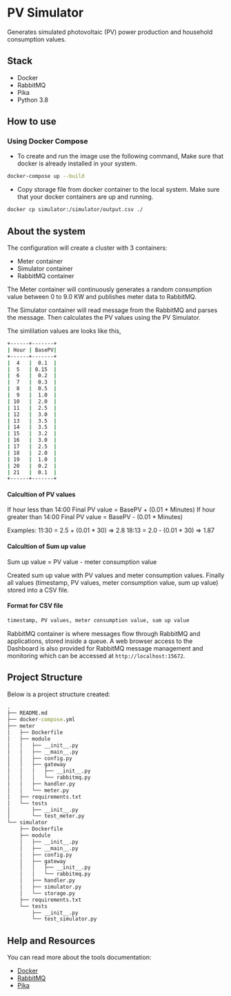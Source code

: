 # PV Simulator

Generates simulated photovoltaic (PV) power production and household consumption values.

## Stack
- Docker
- RabbitMQ
- Pika
- Python 3.8

## How to use

### Using Docker Compose
 - To create and run the image use the following command, Make sure that docker is already installed in your system.

```bash
docker-compose up --build
```

 - Copy storage file from docker container to the local system. Make sure that your docker containers are up and running.

```bash
docker cp simulator:/simulator/output.csv ./
```

## About the system

The configuration will create a cluster with 3 containers:

- Meter container
- Simulator container
- RabbitMQ container

The Meter container will continuously generates a random consumption value between 0 to 9.0 KW and publishes meter data to RabbitMQ. 

The Simulator container will read message from the RabbitMQ and parses the message. Then calculates the PV values using the PV Simulator. 

The simlilation values are looks like this,

```cmd
+------+-------+
| Hour | BasePV|
+------+-------+
|  4   |  0.1  |
|  5   | 0.15  |
|  6   |  0.2  |
|  7   |  0.3  |
|  8   |  0.5  |
|  9   |  1.0  |
| 10   |  2.0  |
| 11   |  2.5  |
| 12   |  3.0  |
| 13   |  3.5  |
| 14   |  3.5  |
| 15   |  3.2  |
| 16   |  3.0  |
| 17   |  2.5  |
| 18   |  2.0  |
| 19   |  1.0  |
| 20   |  0.2  |
| 21   |  0.1  |
+------+-------+
```

#### Calcultion of PV values

If hour less than 14:00 
    Final PV value = BasePV + (0.01 * Minutes)
If hour greater than 14:00
    Final PV value = BasePV - (0.01 * Minutes)

Examples:
11:30 = 2.5 + (0.01 * 30) => 2.8
18:13 = 2.0 - (0.01 * 30) => 1.87

#### Calcultion of Sum up value

Sum up value = PV value - meter consumption value


Created sum up value with PV values and meter consumption values. Finally all values (timestamp, PV values, meter consumption value, sum up value) stored into a CSV file.

#### Format for CSV file
```bash
timestamp, PV values, meter consumption value, sum up value
```

RabbitMQ container is where messages flow through RabbitMQ and applications, stored inside a queue. A web browser access to the Dashboard is also provided for RabbitMQ message management and monitoring which can be accessed at `http://localhost:15672`.


## Project Structure
Below is a project structure created:

```cmd
.
├── README.md
├── docker-compose.yml
├── meter
│   ├── Dockerfile
│   ├── module
│   │   ├── __init__.py
│   │   ├── __main__.py
│   │   ├── config.py
│   │   ├── gateway
│   │   │   ├── __init__.py
│   │   │   └── rabbitmq.py
│   │   ├── handler.py
│   │   └── meter.py
│   ├── requirements.txt
│   └── tests
│       ├── __init__.py
│       └── test_meter.py
└── simulator
    ├── Dockerfile
    ├── module
    │   ├── __init__.py
    │   ├── __main__.py
    │   ├── config.py
    │   ├── gateway
    │   │   ├── __init__.py
    │   │   └── rabbitmq.py
    │   ├── handler.py
    │   ├── simulator.py
    │   └── storage.py
    ├── requirements.txt
    └── tests
        ├── __init__.py
        └── test_simulator.py
```

## Help and Resources
You can read more about the tools documentation:

- [Docker](https://docs.docker.com/get-started/overview/)
- [RabbitMQ](https://www.rabbitmq.com)
- [Pika](https://pika.readthedocs.io/en/stable/#)